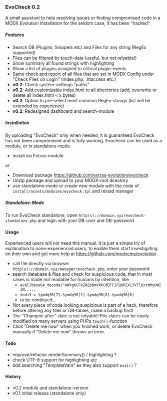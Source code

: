 ### EvoCheck 0.2
A small assistant to help resolving issues or finding compromised code in a MODX Evolution installation for the seldom case, it has been "hacked".

##### Features
- Search DB (Plugins, Snippets etc) and Files for any string (RegEx supported)
- Files can be filtered by touch-date (useful, but not relyable!)
- Show summary all found strings with highlighting
- Show a list of plugins assigned to critical plugin-events
- Same check and report of all files that are set in MODX Config under "Check Files on Login" (index.php, .htaccess etc.)
- **v0.2**: Check system-settings "paths"
- **v0.2**: Add customizable index.html to all directories (add, overwrite or delete all index.html < x bytes)
- **v0.2**: Option to pre-select most common RegEx-strings (list will be extended by experience)
- **v0.2**: Redesigned dashboard and search-module

##### Installation
By uploading "EvoCheck" only when needed, it is guaranteed EvoCheck has not been compromised and is fully working. Evocheck can be used as a module, or in standalone-mode.

- install via Extras-module

or

- Download package https://github.com/extras-evolution/evocheck
- Unzip package and upload to your MODX-root directory
- use standalone-mode or create new module with the code of `install/assets/modules/evocheck.tpl` and reload manager

##### Standalone-Mode
To run EvoCheck standalone, open `http(s)://domain.xyz/evocheck-standalone.php` and login with your DB-user and DB-password.

#### Usage
Experienced users will not need this manual. It is just a simple try of explanation to none-experienced users, to enable them start investigating on their own and get more help at https://github.com/modxcms/evolution .

- call file directly via browser `http(s)://domain.xyz/manager/evocheck.php`, enter your password
- search database & files and check for suspicious code, that in most cases is made not readable for humans by intention, like
  - `eval(base64_decode("aWYgKCFkZWZpbmVkKCdBTFJFQURZX1JVTl8xYmMyOWIzN.....`
  - `$nds3 = $ymdq98[7].$ymdq98[1].$ymdq98[8].$ymdq98[6]`
  - to be continued..
- Not every piece of code looking suspicious is part of a hack, therefore before altering any files or DB-tables, make a backup first!
- The "Changed-after"-date is not relyable! File-dates can be easily modified on many servers using PHPs `touch()`-function  
- Click "Delete me now" when you finished work, or delete EvoCheck manually if "Delete me now" throws an error.

#### Todo
- improve/refactor renderSummary() / highlighting ?
- check UTF-8 support for highlighting etc
- add searching "TemplateVars" as they also support `eval()` ? 

#### History
- v0.2 module and standalone-version
- v0.1 initial release (standalone only)